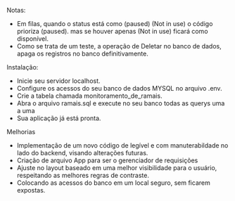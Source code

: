 Notas:
 - Em filas, quando o status está como (paused) (Not in use) o código prioriza (paused). mas se houver apenas (Not in use) ficará como disponível.
 - Como se trata de um teste, a operação de Deletar no banco de dados, apaga os registros no banco definitivamente.



Instalação:
 - Inicie seu servidor localhost.
 - Configure os acessos do seu banco de dados MYSQL no arquivo .env.
 - Crie a tabela chamada monitoramento_de_ramais.
 - Abra o arquivo ramais.sql e execute no seu banco todas as querys uma a uma
 - Sua aplicação já está pronta.

 Melhorias
 - Implementação de um novo código de legível e com manuterabildade no lado do backend, visando alterações futuras.
 - Criação de arquivo App para ser o gerenciador de requisições
 - Ajuste no layout baseado em uma melhor visibilidade para o usuário, respeitando as melhores regras de contraste.
 - Colocando as acessos do banco em um local seguro, sem ficarem expostas.
 
